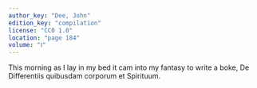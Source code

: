 ```yaml
---
author_key: "Dee, John"
edition_key: "compilation"
license: "CC0 1.0"
location: "page 184"
volume: "Ⅰ"
---
```

This morning as I lay in my bed it cam into my fantasy to write a boke, De
Differentiis quibusdam corporum et Spirituum.

